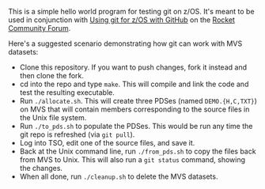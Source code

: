 This is a simple hello world program for testing git on z/OS. It's meant to be used in conjunction with [Using git for z/OS with GitHub](https://forum.rocketsoftware.com/t/using-git-for-z-os-with-github/654) on the [Rocket Community Forum](https://forum.rocketsoftware.com/categories). 

Here's a suggested scenario demonstrating how git can work with MVS datasets:

* Clone this repository. If you want to push changes, fork it instead and then clone the fork.
* cd into the repo and type `make`. This will compile and link the code and test the resulting executable.
* Run `./allocate.sh`. This will create three PDSes (named `DEMO.{H,C,TXT}`) on MVS that will contain members corresponding to the source files in the Unix file system.
* Run `./to_pds.sh` to populate the PDSes. This would be run any time the git repo is refreshed (via `git pull`).
* Log into TSO, edit one of the source files, and save it.
* Back at the Unix command line, run `./from_pds.sh` to copy the files back from MVS to Unix. This will also run a `git status` command, showing the changes.
* When all done, run `./cleanup.sh` to delete the MVS datasets.
